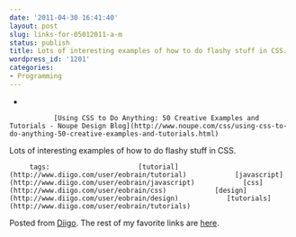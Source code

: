 ```yaml
---
date: '2011-04-30 16:41:40'
layout: post
slug: links-for-05012011-a-m
status: publish
title: Lots of interesting examples of how to do flashy stuff in CSS.
wordpress_id: '1201'
categories:
- Programming
---
```


     
  *      

               [Using CSS to Do Anything: 50 Creative Examples and Tutorials - Noupe Design Blog](http://www.noupe.com/css/using-css-to-do-anything-50-creative-examples-and-tutorials.html)      

     

Lots of interesting examples of how to do flashy stuff in CSS.

             

         tags:                      [tutorial](http://www.diigo.com/user/eobrain/tutorial)            [javascript](http://www.diigo.com/user/eobrain/javascript)            [css](http://www.diigo.com/user/eobrain/css)            [design](http://www.diigo.com/user/eobrain/design)            [tutorials](http://www.diigo.com/user/eobrain/tutorials)

                                       
 

Posted from [Diigo](http://www.diigo.com). The rest of my favorite links are [here](http://www.diigo.com/user/eobrain).
